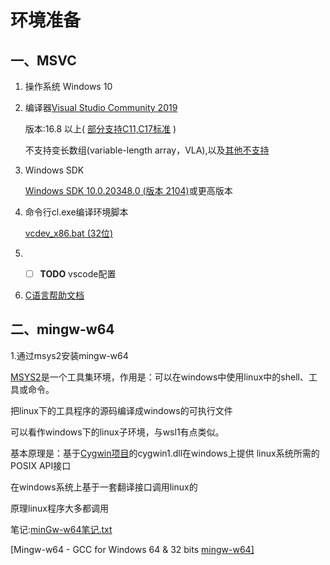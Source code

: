 # 环境准备

## 一、MSVC

1. 操作系统 Windows 10

2. 编译器[Visual Studio Community 2019](https://visualstudio.microsoft.com/vs/community/)

   版本:16.8 以上( [部分支持C11,C17标准](https://docs.microsoft.com/cpp/overview/install-c17-support) )

   不支持变长数组(variable-length array，VLA),以及[其他不支持](https://devblogs.microsoft.com/cppblog/c11-and-c17-standard-support-arriving-in-msvc/)

3. Windows SDK

   [Windows SDK 10.0.20348.0 (版本 2104)](https://developer.microsoft.com/windows/downloads/windows-10-sdk/)或更高版本

4. 命令行cl.exe编译环境脚本

   [vcdev_x86.bat (32位)](vcdev_x86.bat) 

5. - [ ] **TODO** vscode配置 


6.  [C语言帮助文档](https://docs.microsoft.com/cpp/c-language/)

 

## 二、mingw-w64

1.通过msys2安装mingw-w64

[MSYS2](https://www.msys2.org/)是一个工具集环境，作用是：可以在windows中使用linux中的shell、工具或命令。

把linux下的工具程序的源码编译成windows的可执行文件



可以看作windows下的linux子环境，与wsl1有点类似。

基本原理是：基于[Cygwin项目](https://cygwin.com/)的cygwin1.dll在windows上提供 linux系统所需的POSIX API接口

在windows系统上基于一套翻译接口调用linux的

原理linux程序大多都调用

笔记:[minGw-w64笔记.txt](minGw-w64笔记.txt)



[Mingw-w64 - GCC for Windows 64 & 32 bits [mingw-w64\]](http://mingw-w64.org/doku.php)

